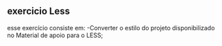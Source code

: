 ## exercicio Less
esse exercício consiste em:
  -Converter o estilo do projeto disponibilizado no Material de apoio para o LESS;
